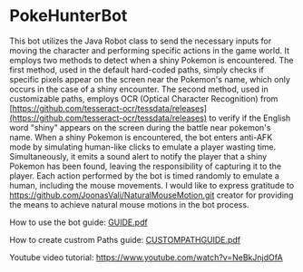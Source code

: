 # PokeHunterBot
This bot utilizes the Java Robot class to send the necessary inputs for moving the character and performing specific actions in the game world. It employs two methods to detect when a shiny Pokemon is encountered. The first method, used in the default hard-coded paths, simply checks if specific pixels appear on the screen near the Pokemon's name, which only occurs in the case of a shiny encounter. The second method, used in customizable paths, employs OCR (Optical Character Recognition) from [https://github.com/tesseract-ocr/tessdata/releases](https://github.com/tesseract-ocr/tessdata/releases)
to verify if the English word "shiny" appears on the screen during the battle near pokemon's name. When a shiny Pokemon is encountered, the bot enters anti-AFK mode by simulating human-like clicks to emulate a player wasting time. Simultaneously, it emits a sound alert to notify the player that a shiny Pokemon has been found, leaving the responsibility of capturing it to the player.
Each action performed by the bot is timed randomly to emulate a human, including the mouse movements. I would like to express gratitude to https://github.com/JoonasVali/NaturalMouseMotion.git creator for providing the means to achieve natural mouse motions in the bot process.

How to use the bot guide: [GUIDE.pdf](https://github.com/LorenzoMezza/PokeHunterBot/files/13631786/GUIDE.pdf)

How to create custrom Paths guide: [CUSTOMPATHGUIDE.pdf](https://github.com/LorenzoMezza/PokeHunterBot/files/13631790/CUSTOMPATHGUIDE.pdf)

Youtube video tutorial: https://www.youtube.com/watch?v=NeBkJnjdOfA
